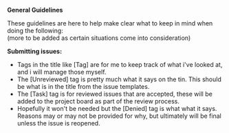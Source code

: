 **General Guidelines**

These guidelines are here to help make clear what to keep in mind when doing the following:   
    (more to be added as certain situations come into consideration)

**Submitting issues:**
*   Tags in the title like [Tag] are for me to keep track of what i've looked at, and i will manage those myself.
*   The [Unreviewed] tag is pretty much what it says on the tin. This should be what is in the title from the issue templates.
*   The [Task] tag is for reviewed issues that are accepted, these will be added to the project board as part of the review process.
*   Hopefully it won't be needed but the [Denied] tag is what what it says. Reasons may or may not be provided for why, but ultimately will be final unless the issue is reopened.
